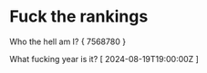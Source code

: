 # Fuck the rankings

Who the hell am I?
{ 7568780 }

What fucking year is it?
[ 2024-08-19T19:00:00Z ]
